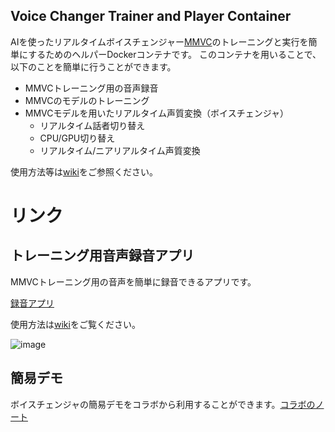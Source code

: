 Voice Changer Trainer and Player Container
----
AIを使ったリアルタイムボイスチェンジャー[MMVC](https://github.com/isletennos/MMVC_Trainer)のトレーニングと実行を簡単にするためのヘルパーDockerコンテナです。
このコンテナを用いることで、以下のことを簡単に行うことができます。

- MMVCトレーニング用の音声録音
- MMVCのモデルのトレーニング
- MMVCモデルを用いたリアルタイム声質変換（ボイスチェンジャ）
  - リアルタイム話者切り替え
  - CPU/GPU切り替え
  - リアルタイム/ニアリアルタイム声質変換

使用方法等は[wiki](https://github.com/w-okada/voice-changer/wiki)をご参照ください。

# リンク
## トレーニング用音声録音アプリ

MMVCトレーニング用の音声を簡単に録音できるアプリです。

[録音アプリ](https://w-okada.github.io/voice-changer/)


使用方法は[wiki](https://github.com/w-okada/voice-changer/wiki/500_%E3%83%AC%E3%82%B3%E3%83%BC%E3%83%80%E3%83%BC)をご覧ください。

![image](https://user-images.githubusercontent.com/48346627/184543418-44abb74e-3137-4f9e-947d-32354249c552.png)

## 簡易デモ
ボイスチェンジャの簡易デモをコラボから利用することができます。[コラボのノート](https://github.com/w-okada/voice-changer/blob/dev/VoiceChangerDemo.ipynb)
